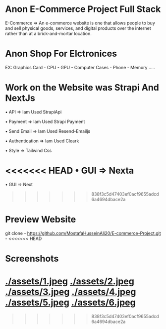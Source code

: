 # Anon E-Commerce Project Full Stack

E-Commerce => An e-commerce website is one that allows people to buy and sell physical goods, services, and digital products over the internet rather than at a brick-and-mortar location.

# Anon Shop For Elctronices 

EX: Graphics Card - CPU - GPU - Computer Cases - Phone - Memory .....

# Work on the Website was Strapi And NextJs

• API => Iam Used StrapiApi

• Payment => Iam Used Strapi Payment

• Send Email => Iam Used Resend-Emailjs 

• Authentication => Iam Used Cleark

• Style => Tailwind Css

<<<<<<< HEAD
• GUI => Nexta
=======
• GUI => Next
>>>>>>> 838f3c5d47403ef0acf9655adcd6a4694dbace2a


# Preview Website

git clone - https://github.com/MostafaHusseinAli20/E-commerce-Project.git - 
<<<<<<< HEAD


# Screenshots 

[./assets/1.jpeg](./assets/1.jpeg)
[./assets/2.jpeg](./assets/2.jpeg)
[./assets/3.jpeg](./assets/3.jpeg)
[./assets/4.jpeg](./assets/4.jpeg)
[./assets/5.jpeg](./assets/5.jpeg)
[./assets/6.jpeg](./assets/6.jpeg)
=======
>>>>>>> 838f3c5d47403ef0acf9655adcd6a4694dbace2a
